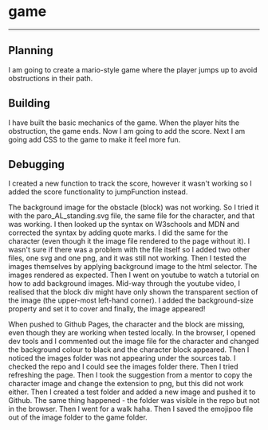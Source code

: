 # game
---
## Planning
I am going to create a mario-style game where the player jumps up to avoid obstructions in their path.

## Building
I have built the basic mechanics of the game. When the player hits the obstruction, the game ends. Now I am going to add the score. Next I am going add CSS to the game to make it feel more fun.

## Debugging
I created a new function to track the score, however it wasn't working so I added the score functionality to jumpFunction instead.

The background image for the obstacle (block) was not working. So I tried it with the paro_AL_standing.svg file, the same file for the character, and that was working. I then looked up the syntax on W3schools and MDN and corrected the syntax by adding quote marks. I did the same for the character (even though it the image file rendered to the page without it). I wasn't sure if there was a problem with the file itself so I added two other files, one svg and one png, and it was still not working. Then I tested the images themselves by applying background image to the html selector. The images rendered as expected. Then I went on youtube to watch a tutorial on how to add background images. Mid-way through the youtube video, I realised that the block div might have only shown the transparent section of the image (the upper-most left-hand corner). I added the background-size property and set it to cover and finally, the image appeared!

When pushed to Github Pages, the character and the block are missing, even though they are working when tested locally. In the browser, I opened dev tools and I commented out the image file for the character and changed the background colour to black and the character block appeared. Then I noticed the images folder was not appearing under the sources tab. I checked the repo and I could see the images folder there. Then I tried refreshing the page. Then I took the suggestion from a mentor to copy the character image and change the extension to png, but this did not work either. Then I created a test folder and added a new image and pushed it to Github. The same thing happened - the folder was visible in the repo but not in the browser. Then I went for a walk haha. Then I saved the emojipoo file out of the image folder to the game folder.